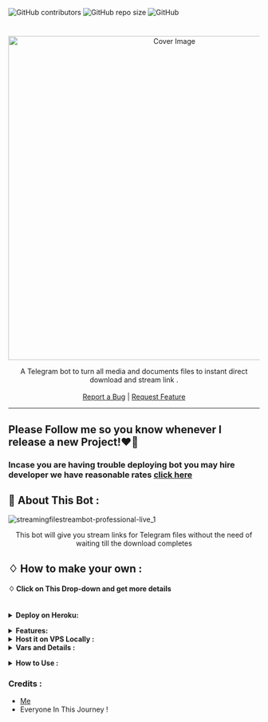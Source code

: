 ![GitHub contributors](https://img.shields.io/github/contributors/adarsh-goel/filestreambot-pro?style=flat&color=green)
![GitHub repo size](https://img.shields.io/github/repo-size/adarsh-goel/filestreambot-pro?color=green)
![GitHub](https://img.shields.io/github/license/adarsh-goel/filestreambot-pro?color=green)


<h1 align="center"></h1>
<p align="center"> 
  <img src="https://socialify.git.ci/adarsh-goel/filestreambot-pro/image?description=1&descriptionEditable=A%20very%20fast%20file%20streaming%20bot%20used%20for%20streaming%20and%20downloading%20movies&font=Source%20Code%20Pro&forks=1&issues=1&language=1&logo=https%3A%2F%2Fuser-images.githubusercontent.com%2F88939380%2F137127129-a86fc939-2931-4c66-b6f6-b57711a9eab7.png&owner=1&pattern=Circuit%20Board&pulls=1&stargazers=1&theme=Dark" alt="Cover Image" width="650">
  </a>
  
 <p align="center">
    A Telegram bot to turn all media and documents files to instant direct download and stream link .
    <br />
   </strong></a>
    <br />
    <a href="https://github.com/adarsh-goel/pro/issues">Report a Bug</a>
    |
    <a href="https://github.com/adarsh-goel/filestreambot-pro/issues">Request Feature</a>
  </p>


<hr>

## Please Follow me so you know whenever I release a new Project!❤️‍🔥
### Incase you are having trouble deploying bot you may hire developer we have reasonable rates [click here](https://t.me/+KvjFjOWicuZmOTQx)

## 🍁 About This Bot :

![streamingfilestreambot-professional-live_1](https://user-images.githubusercontent.com/88939380/137127129-a86fc939-2931-4c66-b6f6-b57711a9eab7.png)

</p>
<p align='center'>
    This bot will give you stream links for Telegram files without the need of waiting till the download completes
</p>


## ♢ How to make your own :


#### ♢ Click on This Drop-down and get more details
<br>
<details>
  <summary><b>Deploy on Heroku:</b></summary>


1. Fork This Repo
2. Click on the button to Deploy and follow steps

<h4> So Follow Above Steps 👆 and then deploy other wise bot won't work</h4>

Press the below button to Fast deploy on Heroku/Raiwlay
Either you could locally host or deploy on [Heroku](https://heroku.com)
### 💜 Heroku

[![Deploy](https://www.herokucdn.com/deploy/button.svg)](https://heroku.com/deploy/)

<br>


then goto the <a href="#mandatory-vars">variables tab</a> for more info on setting up environmental variables. </details>

<details>
  <summary><b>Features:</b></summary>
  
<p>

🚀Features<p>
💥Superfast⚡️ download and stream links.<br>
💥No ads in generated links.<br>
💥Superfast interface.<br>
💥Along with the links you also get file information like name,size ,etc.<br>
💥Updates channel Support.<br>
💥Mongodb database support for broadcasting.<br>
💥Password Protection.<br>
💥User Freindly Interface.<br>
💥Ping check.<br>
💥User DC Check.<br>
💥Real time CPU , RAM , Internet usage. <br>
💥Custom Domain support. <br>
💥All unwanted code removed. <br>
💥A lot more tired of writing check out by deploying it. 
</details>
<details>
  <summary><b>Host it on VPS Locally :</b></summary>


```py
git clone https://github.com/kdmeme04/Filestreambot-pro
cd filestreambot-pro
virtualenv -p /usr/bin/python3 venv
. ./venv/bin/activate
pip install -r requirements.txt
python3 -m Adarsh
```

and to stop the whole bot,
 do <kbd>CTRL</kbd>+<kbd>C</kbd>

Setting up things

If you're on Heroku, just add these in the Environmental Variables
or if you're Locally hosting, create a file named `config.env` in the root directory and add all the variables there.
An example of `config.env` file:

```py
API_ID=12345
API_HASH=esx576f8738x883f3sfzx83
BOT_TOKEN=55838383:yourtbottokenhere
BIN_CHANNEL=-100
PORT=8080
FQDN=your_server_ip
OWNER_ID=your_user_id
DATABASE_URL=mongodb_uri
```
  </details>

<details>
  <summary><b>Vars and Details :</b></summary>

`API_ID` : Goto [my.telegram.org](https://my.telegram.org) to obtain this.

`API_HASH` : Goto [my.telegram.org](https://my.telegram.org) to obtain this.
  
`MY_PASS` : Bot PASSWORD

`BOT_TOKEN` : Get the bot token from [@BotFather](https://telegram.dog/BotFather)

`BIN_CHANNEL` : Create a new channel (private/public), add [@missrose_bot](https://telegram.dog/MissRose_bot) as admin to the channel and type /id. Now copy paste the ID into this field.
  
`OWNER_USERNAME` : U should be knowing it afterall it's your username dont remember it? just go to settings!

`OWNER_ID` : Your Telegram User ID

`DATABASE_URL` : MongoDB URI for saving User IDs when they first Start the Bot. We will use that for Broadcasting to them. I will try to add more features related with Database. If you need help to get the URI you can click on logo below!

[![mongo](https://telegra.ph/file/fd68906852c71fdd68bef.jpg)](https://www.youtube.com/watch?v=HhHzCfrqsoE)

 Option Vars

`UPDATES_CHANNEL` : Put a Public Channel Username, so every user have to Join that channel to use the bot. Must add bot to channel as Admin to work properly.

`BANNED_CHANNELS` : Put IDs of Banned Channels where bot will not work. You can add multiple IDs & separate with <kbd>Space</kbd>.

`SLEEP_THRESHOLD` : Set a sleep threshold for flood wait exceptions happening globally in this telegram bot instance, below which any request that raises a flood wait will be automatically invoked again after sleeping for the required amount of time. Flood wait exceptions requiring higher waiting times will be raised. Defaults to 60 seconds.

`WORKERS` : Number of maximum concurrent workers for handling incoming updates. Defaults to `3`

`PORT` : The port that you want your webapp to be listened to. Defaults to `8080`

`WEB_SERVER_BIND_ADDRESS` : Your server bind adress. Defauls to `0.0.0.0`

`NO_PORT` : If you don't want your port to be displayed. You should point your `PORT` to `80` (http) or `443` (https) for the links to work. Ignore this if you're on Heroku.

`FQDN` :  A Fully Qualified Domain Name if present. Defaults to `WEB_SERVER_BIND_ADDRESS` </details>

<details>
  <summary><b>How to Use :</b></summary>

:warning: **Before using the  bot, don't forget to add the bot to the `BIN_CHANNEL` as an Admin**
 
`/start` : To check if the bot is alive or not.

To get an instant stream link, just forward any media to the bot and boom, its fast af.
  
![image](https://user-images.githubusercontent.com/88939380/145798095-3cdad108-96b0-4391-a540-cad144d6b864.png)


### Channel Support
Bot also Supported with Channels. Just add bot Channel as Admin. If any new file comes in Channel it will edit it with **Get Download Link** Button. </details>

### Credits : 

- [Me](https://github.com/adarsh-goel)
- Everyone In This Journey !
